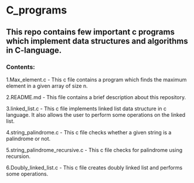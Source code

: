 # C_programs
## This repo contains few important c programs which implement data structures and algorithms in C-language.
### Contents:
1.Max_element.c -
  This c file contains a program which finds the maximum element in a given array of size n.

2.README.md - 
  This file contains a brief description about this repository.

3.linked_list.c -
  This c file implements linked list data structure in c language. It also allows the user to perform some operations on the linked list.

4.string_palindrome.c - 
  This c file checks whether a given string is a palindrome or not.

5.string_palindrome_recursive.c - 
  This c file checks for palindrome using recursion.

6.Doubly_linked_list.c - 
  This c file creates doubly linked list and performs some operations.